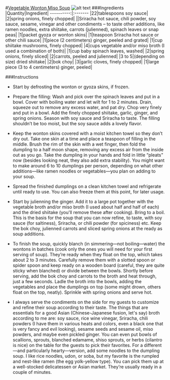 #[Vegetable Wonton Miso Soup](http://food52.com/recipes/40582-vegetable-wonton-miso-soup)
![alt text](https://images.food52.com/YSPKi-3IIJsiXJx-XJmn3w3Kyz4=/753x502/c9048b82-d0be-4334-be0b-0946775b9755--wonton_dumpling_soup_vegetarian_recipe.jpg)
###Ingredients
|Quantity|Ingredient|
----------:|:-------
|22|tablespoons soy sauce|
|2|spring onions, finely chopped|
||Sriracha hot sauce, chili powder, soy sauce, sesame, vinegar and other condiments – to taste  other additions, like ramen noodles, extra shiitake, carrots (julienned), spinach leaves or snap peas|
|1|packet gyoza or wonton skins|
|1|teaspoon Sriracha hot sauce or other chili sauce|
|1|piece (2 centimeters) ginger, peeled and grated|
|1|cup shiitake mushrooms, finely chopped|
|4|cups vegetable and/or miso broth (I used a combination of both)|
|1|cup baby spinach leaves, washed|
|2|spring onions, finely sliced|
|2|carrots, peeled and julienned|
|3 to 5|(depending on size) dried shiitake|
|2|bok choy|
|3|garlic cloves, finely chopped|
|1|large piece (3 to 4 centimeters) ginger, peeled|

###Instructions

* Start by defrosting the wonton or gyoza skins, if frozen.

* Prepare the filling: Wash and pick over the spinach leaves and put in a bowl. Cover with boiling water and let wilt for 1 to 2 minutes. Drain, squeeze out to remove any excess water, and pat dry. Chop very finely and put in a bowl. Add the finely chopped shiitake, garlic, ginger, and spring onions. Season with soy sauce and Sriracha to taste. The filling shouldn’t be too moist, but the soy sauce adds a lovely flavor.

* Keep the wonton skins covered with a moist kitchen towel so they don’t dry out. Take one skin at a time and place a teaspoon of filling in the middle. Brush the rim of the skin with a wet finger, then fold the dumpling to a half moon shape, removing any excess air from the inside out as you go. Take the dumpling in your hands and fold in little “pleats” now (besides looking neat, they also add extra stability). You might want to make around 6 to 10 dumplings per person, depending on what other additions—like ramen noodles or vegetables—you plan on adding to your soup.

* Spread the finished dumplings on a clean kitchen towel and refrigerate until ready to use. You can also freeze them at this point, for later usage.

* Start by julienning the ginger. Add it to a large pot together with the vegetable broth and/or miso broth (I used about half and half of each) and the dried shiitake (you'll remove these after cooking). Bring to a boil. This is the basis for the soup that you can now refine, to taste, with soy sauce (for saltiness), Sriracha, or chili powder (for spiciness) etc. Keep the bok choy, julienned carrots and sliced spring onions at the ready as soup additions.

* To finish the soup, quickly blanch (in simmering—not boiling—water) the wontons in batches (cook only the ones you will need for your first serving of soup). They’re ready when they float on the top, which takes about 2 to 3 minutes. Carefully remove them with a slotted spoon or spider spoon and keep ready on a wooden board (careful, they are quite sticky when blanched) or divide between the bowls. Shortly before serving, add the bok choy and carrots to the broth and heat through, just a few seconds. Ladle the broth into the bowls, adding the vegetables and place the dumplings on top (some might drown, others float on the top, neatly). Sprinkle with spring onions and serve hot.

* I always serve the condiments on the side for my guests to customize and refine their soup according to their taste. The things that are essentials for a good Asian (Chinese-Japanese fusion, let's say) broth according to me are: soy sauce, rice wine vinegar, Sriracha, chili powders (I have them in various heats and colors, even a black one that is very fancy and evil looking), sesame seeds and sesame oil, miso powders, and maybe even pickled ginger. You can even put bowls of scallions, sprouts, blanched edamame, shiso sprouts, or herbs (cilantro is nice) on the table for the guests to pick their favorites. For a different—and particularly hearty—version, add some noodles to the dumpling soup. I like rice noodles, udon, or soba, but my favorite is the rumpled and nest-like ramen (the egg yolk-yellow type). You can pick them up at a well-stocked delicatessen or Asian market. They’re usually ready in a couple of minutes.